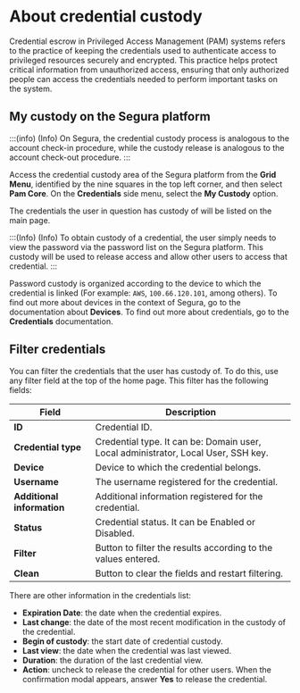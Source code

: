 # About credential custody

Credential escrow in Privileged Access Management (PAM) systems refers to the practice of keeping the credentials used to authenticate access to privileged resources securely and encrypted. This practice helps protect critical information from unauthorized access, ensuring that only authorized people can access the credentials needed to perform important tasks on the system.

## My custody on the Segura platform

:::(info) (Info)
On Segura, the credential custody process is analogous to the account check-in procedure, while the custody release is analogous to the account check-out procedure.
:::

Access the credential custody area of the Segura platform from the **Grid Menu**, identified by the nine squares in the top left corner, and then select **Pam Core**. On the **Credentials** side menu, select the **My Custody** option.

The credentials the user in question has custody of will be listed on the main page.

:::(Info) (Info)
To obtain custody of a credential, the user simply needs to view the password via the password list on the Segura platform. This custody will be used to release access and allow other users to access that credential.
:::

Password custody is organized according to the device to which the credential is linked (For example: `AWS`, `100.66.120.101`, among others). To find out more about devices in the context of Segura, go to the documentation about **Devices**. To find out more about credentials, go to the **Credentials** documentation.

## Filter credentials

You can filter the credentials that the user has custody of. To do this, use any filter field at the top of the home page. This filter has the following fields:

| Field | Description |
| --- | --- |
| **ID** | Credential ID. |
| **Credential type** | Credential type. It can be: Domain user, Local administrator, Local User, SSH key. |
| **Device** | Device to which the credential belongs. |
| **Username** | The username registered for the credential. |
|**Additional information** | Additional information registered for the credential. |
| **Status** | Credential status. It can be Enabled or Disabled. |
| **Filter** | Button to filter the results according to the values entered. |
| **Clean** | Button to clear the fields and restart filtering. |

There are other information in the credentials list:

- **Expiration Date**: the date when the credential expires.
- **Last change**: the date of the most recent modification in the custody of the credential.
- **Begin of custody**: the start date of credential custody.
- **Last view**: the date when the credential was last viewed.
- **Duration**: the duration of the last credential view.
- **Action**: uncheck to release the credential for other users. When the confirmation modal appears, answer **Yes** to release the credential.